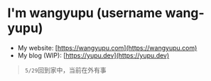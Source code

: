 
# I'm wangyupu (username wang-yupu)

- My website: [https://wangyupu.com](https://wangyupu.com)  
- My blog (WIP): [https://yupu.dev](https://yupu.dev)  

> `5/29`回到家中，当前在外有事
